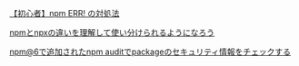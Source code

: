 [【初心者】npm ERR! の対処法](https://qiita.com/wafuwafu13/items/2fe43414aa6e1899f494)

[npmとnpxの違いを理解して使い分けられるようになろう](https://www.investor-daiki.com/it/npm-npx-difference#:~:text=%E4%B8%80%E6%96%B9%E3%81%A7npx%E3%81%AFNode,%E3%81%8C%E4%B8%BB%E3%81%AA%E8%B2%AC%E5%8B%99%E3%81%A7%E3%81%99%E3%80%82)

[npm@6で追加されたnpm auditでpackageのセキュリティ情報をチェックする ](https://blog.kazu69.net/2018/05/14/package_security_aware_with_npm_audit_added_npm_v6/)

